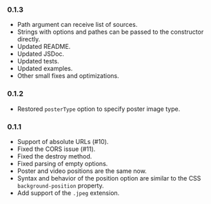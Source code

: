 ### 0.1.3
* Path argument can receive list of sources.
* Strings with options and pathes can be passed to the constructor directly.
* Updated README.
* Updated JSDoc.
* Updated tests.
* Updated examples.
* Other small fixes and optimizations.

### 0.1.2
* Restored `posterType` option to specify poster image type.

### 0.1.1
* Support of absolute URLs (#10).
* Fixed the CORS issue (#11).
* Fixed the destroy method.
* Fixed parsing of empty options.
* Poster and video positions are the same now.
* Syntax and behavior of the position option are similar to the CSS `background-position` property.
* Add support of the `.jpeg` extension.
